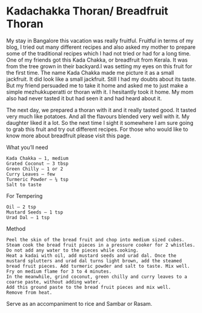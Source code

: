 #  Kadachakka Thoran/ Breadfruit Thoran




My stay in Bangalore this vacation was really fruitful. Fruitful in terms of my blog, I tried out many different recipes and also asked my mother to prepare some of the traditional recipes which I had not tried or had for a long time.  One of my friends got this Kada Chakka, or breadfruit from Kerala. It was from the tree grown in their backyard.I was setting my eyes on this fruit for the first time. The name Kada Chakka made me picture it as a small jackfruit. It did look like a small jackfruit.  Still I had my doubts about its taste. But my friend persuaded me to take it home and asked me to just make a simple mezhukkuperatti or thoran with it. I hesitantly took it home. My mom also had never tasted it but had seen it and had heard about it.  

The next day, we prepared a thoran with it and it really tasted good. It tasted very much like potatoes. And all the flavours blended very well with it. My daughter liked it a lot. So the next time I sight it somewhere I am sure going to grab this fruit and try out different recipes. For those who would like to know more about breadfruit please visit this page.



What you’ll need

    Kada Chakka – 1, medium
    Grated Coconut – 3 tbsp
    Green Chilly – 1 or 2
    Curry Leaves – few
    Turmeric Powder – ¼ tsp
    Salt to taste


For Tempering

    Oil – 2 tsp
    Mustard Seeds – 1 tsp
    Urad Dal – 1 tsp


Method

    Peel the skin of the bread fruit and chop into medium sized cubes.
    Steam cook the bread fruit pieces in a pressure cooker for 2 whistles. Do not add any water to the pieces while cooking.
    Heat a kadai with oil, add mustard seeds and urad dal. Once the mustard splutters and urad dal turns light brown, add the steamed bread fruit pieces. Add turmeric powder and salt to taste. Mix well. Fry on medium flame for 3 to 4 minutes.
    In the meanwhile, grind coconut, green chilly and curry leaves to a coarse paste, without adding water.
    Add this ground paste to the bread fruit pieces and mix well. 
    Remove from heat.


Serve as an accompaniment to rice and Sambar or Rasam.